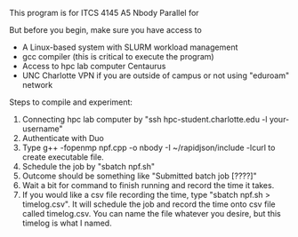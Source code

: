 
This program is for ITCS 4145 A5 Nbody Parallel for

But before you begin, make sure you have access to

- A Linux-based system with SLURM workload management
- gcc compiler (this is critical to execute the program)
- Access to hpc lab computer Centaurus
- UNC Charlotte VPN if you are outside of campus or not using "eduroam" network


Steps to compile and experiment:

1. Connecting hpc lab computer by "ssh hpc-student.charlotte.edu -l your-username"
2. Authenticate with Duo
3. Type g++ -fopenmp npf.cpp -o nbody -I ~/rapidjson/include -lcurl to create executable file.
4. Schedule the job by "sbatch npf.sh"
5. Outcome should be something like "Submitted batch job [????]"
6. Wait a bit for command to finish running and record the time it takes.
7. If you would like a csv file recording the time, type "sbatch npf.sh > timelog.csv". It will schedule the job and record the time onto csv file called timelog.csv. You can name the file whatever you desire, but this timelog is what I named.


